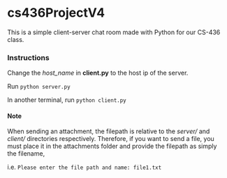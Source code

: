 # cs436ProjectV4
This is a simple client-server chat room made with Python for our CS-436 class.

### Instructions

Change the *host_name* in **client.py** to the host ip of the server.

Run `python server.py`

In another terminal, run `python client.py`


#### Note

When sending an attachment, the filepath is relative to the *server/* and *client/* directories respectively. Therefore, if you want to send a file, you must place it in the attachments folder and provide the filepath as simply the filename, 

i.e. `Please enter the file path and name: file1.txt`